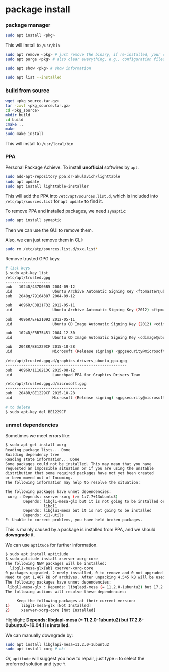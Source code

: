 # package install 

### package manager

```bash
sudo apt install <pkg>
```

This will install to `/usr/bin`

```bash
sudo apt remove <pkg> # just remove the binary, if re-installed, your configurations will be restored.
sudo apt purge <pkg> # also clear everything, e.g., configuration files

sudo apt show <pkg> # show information

sudo apt list --installed

```



### build from source

```bash
wget <pkg_source.tar.gz>
tar -zxvf <pkg_source.tar.gz>
cd <pkg_source>
mkdir build
cd build
cmake ..
make
sudo make install
```

This will install to `/usr/local/bin`



### PPA

Personal Package Achieve. To install **unofficial** softwires by `apt`.

```bash
sudo add-apt-repository ppa:dr-akulavich/lighttable
sudo apt update
sudo apt install lighttable-installer
```

This will add the PPA into `/etc/apt/sources.list.d`, which is included into `/etc/apt/sources.list`  for `apt update` to find it.

To remove PPA and installed packages, we need `synaptic`:

```bash
sudo apt install synaptic
```

Then we can use the GUI to remove them.

Also, we can just remove them in CLI:

```bash
sudo rm /etc/atp/sources.list.d/xxx.list*
```





Remove trusted GPG keys:

```bash
# list keys
$ sudo apt-key list
/etc/apt/trusted.gpg
--------------------
pub   1024D/437D05B5 2004-09-12
uid                  Ubuntu Archive Automatic Signing Key <ftpmaster@ubuntu.com>
sub   2048g/79164387 2004-09-12

pub   4096R/C0B21F32 2012-05-11
uid                  Ubuntu Archive Automatic Signing Key (2012) <ftpmaster@ubuntu.com>

pub   4096R/EFE21092 2012-05-11
uid                  Ubuntu CD Image Automatic Signing Key (2012) <cdimage@ubuntu.com>

pub   1024D/FBB75451 2004-12-30
uid                  Ubuntu CD Image Automatic Signing Key <cdimage@ubuntu.com>

pub   2048R/BE1229CF 2015-10-28
uid                  Microsoft (Release signing) <gpgsecurity@microsoft.com>

/etc/apt/trusted.gpg.d/graphics-drivers_ubuntu_ppa.gpg
------------------------------------------------------
pub   4096R/1118213C 2015-08-12
uid                  Launchpad PPA for Graphics Drivers Team

/etc/apt/trusted.gpg.d/microsoft.gpg
------------------------------------
pub   2048R/BE1229CF 2015-10-28
uid                  Microsoft (Release signing) <gpgsecurity@microsoft.com>

# to delete 
$ sudo apt-key del BE1229CF
```



### unmet dependencies

Sometimes we meet errors like:

```bash
$ sudo apt-get install xorg
Reading package lists... Done
Building dependency tree
Reading state information... Done
Some packages could not be installed. This may mean that you have
requested an impossible situation or if you are using the unstable
distribution that some required packages have not yet been created
or been moved out of Incoming.
The following information may help to resolve the situation:

The following packages have unmet dependencies:
 xorg : Depends: xserver-xorg (>= 1:7.7+13ubuntu3)
        Depends: libgl1-mesa-glx but it is not going to be installed or
                 libgl1
        Depends: libglu1-mesa but it is not going to be installed
        Depends: x11-utils
E: Unable to correct problems, you have held broken packages.
```

This is mainly caused by a package is installed from PPA, and we should **downgrade** it.

We can use `aptitude` for further information.

```bash
$ sudo apt install aptitiude
$ sudo aptitude install xserver-xorg-core
The following NEW packages will be installed:
  libgl1-mesa-glx{ab} xserver-xorg-core
0 packages upgraded, 2 newly installed, 0 to remove and 0 not upgraded.
Need to get 1,467 kB of archives. After unpacking 4,545 kB will be used.
The following packages have unmet dependencies:
 libgl1-mesa-glx : Depends: libglapi-mesa (= 11.2.0-1ubuntu2) but 17.2.8-0ubuntu0~16.04.1 is installed.
The following actions will resolve these dependencies:

     Keep the following packages at their current version:
1)     libgl1-mesa-glx [Not Installed]
2)     xserver-xorg-core [Not Installed]
```

Highlight: **Depends: libglapi-mesa (= 11.2.0-1ubuntu2) but 17.2.8-0ubuntu0~16.04.1 is installed.** 

We can manually downgrade by:

```bash
sudo apt install libglapi-mesa=11.2.0-1ubuntu2
sudo apt install xorg # ok!
```

Or, `aptitude` will suggest you how to repair, just type `n` to select the preferred solution and type `Y`.





